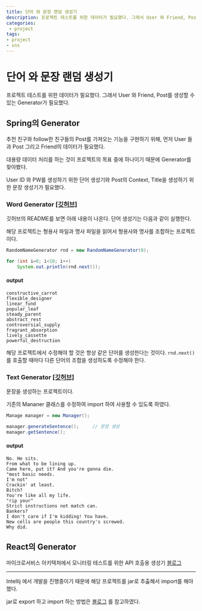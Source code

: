 ```yaml
---
title: 단어 와 문장 랜덤 생성기
description: 프로젝트 테스트를 위한 데이터가 필요했다. 그래서 User 와 Friend, Post를 생성할 수 있는 Generator가 필요했다.
categories:
 - project
tags:
- project
- sns
---
```


# 단어 와 문장 랜덤 생성기

프로젝트 테스트를 위한 데이터가 필요했다. 그래서 User 와 Friend, Post를 생성할 수 있는 Generator가 필요했다.



## Spring의 Generator

추천 친구와 follow한 친구들의 Post를 가져오는 기능을 구현하기 위해, 먼저 User 들과 Post 그리고 Friend의 데이터가 필요했다.

대용량 데이터 처리를 하는 것이 프로젝트의 목표 중에 하나이기 때문에 Generator를 찾아봤다.

User ID 와 PW를 생성하기 위한 단어 생성기와 Post의 Context, Title을 생성하기 위한  문장 생성기가 필요했다.



### Word Generator [[깃허브]](https://github.com/kohsuke/wordnet-random-name)

깃허브의 README를 보면 아래 내용이 나온다. 단어 생성기는 다음과 같이 실행한다.

해당 프로젝트는 형용사 파일과 명사 파일을 읽어서 형용사와 명사를 조합하는 프로젝트이다.

~~~java
RandomNameGenerator rnd = new RandomNameGenerator(0);

for (int i=0; i<10; i++)
    System.out.println(rnd.next());
~~~

#### output

~~~
constructive_carrot
flexible_designer
linear_fund
popular_leaf
steady_parent
abstract_rest
controversial_supply
fragrant_absorption
lively_cassette
powerful_destruction
~~~

해당 프로젝트에서 수정해야 할 것은 항상 같은 단어를 생성한다는 것이다. `rnd.next()` 를 호출할 때마다 다른 단어의 조합을 생성하도록 수정해야 한다. 



### Text Generator [[깃허브]](https://github.com/jake100/markov-chain-text-generator)

문장을 생성하는 프로젝트이다.

기존의 Mananer 클래스를 수정하여 import 하여 사용할 수 있도록 하였다.

~~~java
Manage manager = new Manager();

manager.generateSentence();		// 문장 생성
manager.getSentence();

~~~

#### output

~~~
No. He sits.
From what to be lining up.
Came here, put it? And you're gonna die.
"most basic needs.
I'm not"
Crackin' at least.
Bitch?
You're like all my life.
"rip your"
Strict instructions not match can.
Bankers?
I don't care if I'm kidding! You have.
New cells are people this country's screwed.
Why did.
~~~



## React의 Generator

마이크로서비스 아키텍처에서 모니터링 테스트를 위한 API 호출용 생성기 [블로그](https://github.com/anticoders/fake-words)



---

Intellij 에서 개발을 진행중이기 때문에 해당 프로젝트를 jar로 추춣해서 import를 해야했다.

jar로 export 하고 import 하는 방법은 [블로그]([https://atoz-develop.tistory.com/entry/JAVA-IntelliJ-IDEA-jar-%ED%8C%8C%EC%9D%BC-export-import-%EB%B0%A9%EB%B2%95](https://atoz-develop.tistory.com/entry/JAVA-IntelliJ-IDEA-jar-파일-export-import-방법)) 를 참고하였다.